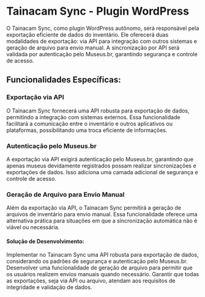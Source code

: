 # Tainacam Sync - Plugin WordPress

O Tainacam Sync, como plugin WordPress autônomo, será responsável pela exportação eficiente de dados do inventário. Ele oferecerá duas modalidades de exportação: via API para integração com outros sistemas e geração de arquivo para envio manual. A sincronização por API será validada por autenticação pelo Museus.br, garantindo segurança e controle de acesso.

## Funcionalidades Específicas:

### Exportação via API

O Tainacam Sync fornecerá uma API robusta para exportação de dados, permitindo a integração com sistemas externos. Essa funcionalidade facilitará a comunicação entre o inventário e outros aplicativos ou plataformas, possibilitando uma troca eficiente de informações.

### Autenticação pelo Museus.br

A exportação via API exigirá autenticação pelo Museus.br, garantindo que apenas museus devidamente registrados possam realizar sincronizações e exportações de dados. Isso adiciona uma camada adicional de segurança e controle de acesso.

### Geração de Arquivo para Envio Manual

Além da exportação via API, o Tainacam Sync permitirá a geração de arquivos de inventário para envio manual. Essa funcionalidade oferece uma alternativa prática para situações em que a sincronização automática não é viável ou necessária.

#### Solução de Desenvolvimento:

Implementar no Tainacam Sync uma API robusta para exportação de dados, considerando os padrões de segurança e autenticação pelo Museus.br. Desenvolver uma funcionalidade de geração de arquivo para permitir que os usuários realizem envios manuais quando necessário. Garantir que todas as exportações, seja via API ou arquivo, atendam aos requisitos de integridade e validação de dados.